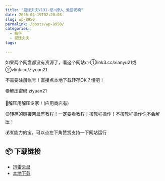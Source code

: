 ```yaml
---
title: "昆廷夫夫V131-慾🔥撩人 爱語呢喃"
date: 2025-04-19T02:20:03
slug: wp-8950
permalink: /posts/wp-8950/
categories:
  - 精华
  - 昆廷夫夫
tags:

---
```


如果两个网盘都没有资源了，看这个网站👉①link3.cc/xianyu21或②vlink.cc/ziyuan21

不需要注册账号！直接点本地下载转存OK？懂吧！

🟢解压密码:ziyuan21

🔵解压用解压专家！(应用商店有)

🟡转存的链接网盘有教程！一定要看教程！按教程操作！不按教程操作你不会解压！

💰🈶能力的宝，可以点左下角赞赏支持一下网站运行

## 📦 下载链接
- [迅雷云盘](https://blziyuan21.com/pay-download/8950?key=9dbc0d3ae0&down_id=0)
- [本地下载](https://blziyuan21.com/pay-download/8950?key=9dbc0d3ae0&down_id=1)

